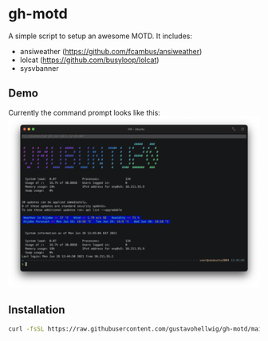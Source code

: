# gh-motd

A simple script to setup an awesome MOTD. It includes:
* ansiweather (https://github.com/fcambus/ansiweather)
* lolcat (https://github.com/busyloop/lolcat)
* sysvbanner

## Demo

Currently the command prompt looks like this:
![ZSH-Prompt](https://github.com/gustavohellwig/gh-motd/blob/11b7086d30abded4e55d9f413d6f772e017bcc4a/gh-motd-example.png)
## Installation

``` bash
curl -fsSL https://raw.githubusercontent.com/gustavohellwig/gh-motd/main/gh-motd.sh | bash
```
